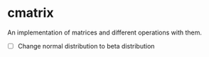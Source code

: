# cmatrix
An implementation of matrices and different operations with them.

- [ ] Change normal distribution to beta distribution

